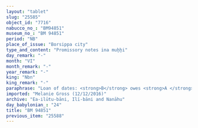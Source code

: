 ```yaml
---
layout: "tablet"
slug: "25585"
object_id: "7716"
nabucco_no_: "BM94851"
museum_no_: "BM 94851"
period: "NB"
place_of_issue: "Borsippa city"
type_and_content: "Promissory notes ina muẖẖi"
day_remark: "-"
month: "VI"
month_remark: "-"
year_remark: "-"
king: "Nbn"
king_remark: "-"
paraphrase: "Loan of dates: <strong>B</strong> owes <strong>A </strong>[x] kor of dates, impost (<em>imittu</em>) of [&hellip;]. He will give the dates in Arahsamna (VIII) in Borsippa according to the measure (<em>ma&scaron;īhu</em>) of the king. He will also give palm-frond ribs (<em>huṣābu</em>). Witnesses and the scribe. The service of) the agricultural supervisor (<em>gugallu</em>) is paid (<em>eṭēru</em> Stat.).<br /> &nbsp;<br /> <strong>A</strong> = Mu&scaron;ēzib-Bēl/Zēr-Bābili//Ea-ilūtu-bāni; <strong>B</strong> = Rēmūtu/Nab&ucirc;-ahhē-iddin; Scribe = [&hellip;]//Pahhāru<br /> &nbsp;"
imported: "Melanie Gross (12/12/2016)"
archive: "Ea-ilūtu-bāni, Ilī-bāni and Nanāhu"
day_babylonian_: "24"
title: "BM 94851"
previous_item: "25588"
---
```

